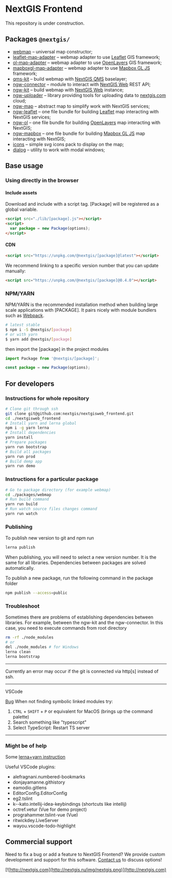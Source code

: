 # NextGIS Frontend

This repository is under construction.

## Packages `@nextgis/`

- [webmap](https://github.com/nextgis/nextgisweb_frontend/tree/master/packages/webmap) – universal map constructor;
- [leaflet-map-adapter](https://github.com/nextgis/nextgisweb_frontend/tree/master/packages/leaflet-map-adapter) – webmap adapter to use [Leaflet](https://leafletjs.com/) GIS framework;
- [ol-map-adapter](https://github.com/nextgis/nextgisweb_frontend/tree/master/packages/ol-map-adapter) – webmap adapter to use [OpenLayers](https://openlayers.org/) GIS framework;
- [mapboxgl-map-adapter](https://github.com/nextgis/nextgisweb_frontend/tree/master/packages/mapboxgl-map-adapter) – webmap adapter to use [Mapbox GL JS](https://www.mapbox.com/mapbox-gl-js/api/) framework;
- [qms-kit](https://github.com/nextgis/nextgisweb_frontend/tree/master/packages/qms-kit) – build webmap with [NextGIS QMS](https://qms.nextgis.com/) baselayer;
- [ngw-connector](https://github.com/nextgis/nextgisweb_frontend/tree/master/packages/ngw-connector) – module to interact with [NextGIS Web](http://docs.nextgis.ru/docs_ngweb_dev/doc/developer/toc.html) REST API;
- [ngw-kit](https://github.com/nextgis/nextgisweb_frontend/tree/master/packages/ngw-kit) – build webmap with [NextGIS Web](http://nextgis.ru/nextgis-web/) instance;
- [ngw-uploader](https://github.com/nextgis/nextgisweb_frontend/tree/master/packages/ngw-uploader) – library providing tools for uploading data to [nextgis.com](http://nextgis.com/nextgis-com/) cloud;
- [ngw-map](https://github.com/nextgis/nextgisweb_frontend/tree/master/packages/ngw-map) – abstract map to simplify work with NextGIS services;
- [ngw-leaflet](https://github.com/nextgis/nextgisweb_frontend/tree/master/packages/ngw-leaflet) – one file bundle for building [Leaflet](https://leafletjs.com/) map interacting with NextGIS services;
- [ngw-ol](https://github.com/nextgis/nextgisweb_frontend/tree/master/packages/ngw-ol) – one file bundle for building [OpenLayers](https://openlayers.org/) map interacting with NextGIS;
- [ngw-mapbox](https://github.com/nextgis/nextgisweb_frontend/tree/master/packages/ngw-mapbox) – one file bundle for building [Mapbox GL JS](https://www.mapbox.com/mapbox-gl-js/api/) map interacting with NextGIS;
- [icons](https://github.com/nextgis/nextgisweb_frontend/tree/master/packages/icons) – simple svg icons pack to display on the map;
- [dialog](https://github.com/nextgis/nextgisweb_frontend/tree/master/packages/dialog) – utility to work with modal windows;


## Base usage

### Using directly in the browser

#### Include assets

Download and include with a script tag. \[Package\] will be registered as a global variable.

```html
<script src="./lib/[package].js"></script>
<script>
  var package = new Package(options);
</script>
```

#### CDN

```html
<script src="https://unpkg.com/@nextgis/[package]@latest"></script>
```

We recommend linking to a specific version number that you can update manually:

```html
<script src="https://unpkg.com/@nextgis/[package]@0.4.0"></script>
```

### NPM/YARN

NPM/YARN is the recommended installation method when building large scale applications with [PACKAGE]. It pairs nicely with module bundlers such as [Webpack](https://webpack.js.org/).

```bash
# latest stable
$ npm i -S @nextgis/[package]
# or with yarn
$ yarn add @nextgis/[package]
```

then import the \[package\] in the project modules

```js
import Package from '@nextgis/[package]';

const package = new Package(options);
```

## For developers

### Instructions for whole repository

```bash
# Clone git through ssh
git clone git@github.com:nextgis/nextgisweb_frontend.git
cd ./nextgisweb_frontend
# Install yarn and lerna global
npm i -g yarn lerna
# Install dependencies
yarn install
# Prepare packages
yarn run bootstrap
# Build all packages
yarn run prod
# Build demp app
yarn run demo
```

### Instructions for a particular package

```bash
# Go to package directory (for example webmap)
cd ./packages/webmap
# Run build command
yarn run build
# Run watch source files changes command
yarn run watch
```

### Publishing

To publish new version to git and npm run

```bash
lerna publish
```

When publishing, you will need to select a new version number. It is the same for all libraries.
Dependencies between packages are solved automatically.

To publish a new package, run the following command in the package folder

```bash
npm publish --access=public
```

### Troubleshoot

Sometimes there are problems of establishing dependencies between libraries.
For example, between the ngw-kit and the ngw-connector.
In this case, you need to execute commands from root directory

```bash
rm -rf ./node_modules
# or
del ./node_modules # for Windows
lerna clean
lerna bootstrap
```

---

Currently an error may occur if the git is connected via http[s] instead of ssh.

---

VSCode

[Bug](https://github.com/Microsoft/vscode/issues/25312) When not finding symbolic linked modules try:

1. `CTRL` + `SHIFT` + `P` or equivalent for MacOS (brings up the command palette)
2. Search something like "typescript"
3. Select TypeScript: Restart TS server

---

### Might be of help

Some [lerna+yarn instruction](https://medium.com/trabe/monorepo-setup-with-lerna-and-yarn-workspaces-5d747d7c0e91)

Useful VSCode plugins:

- alefragnani.numbered-bookmarks
- donjayamanne.githistory
- eamodio.gitlens
- EditorConfig.EditorConfig
- eg2.tslint
- k--kato.intellij-idea-keybindings (shortcuts like intellij)
- octref.vetur (Vue for demo project)
- prograhammer.tslint-vue (Vue)
- ritwickdey.LiveServer
- wayou.vscode-todo-highlight

## Commercial support

Need to fix a bug or add a feature to NextGIS Frontend? We provide custom development and support for this software. [Contact us](http://nextgis.com/contact/) to discuss options!

[![http://nextgis.com](http://nextgis.ru/img/nextgis.png)](http://nextgis.com)
